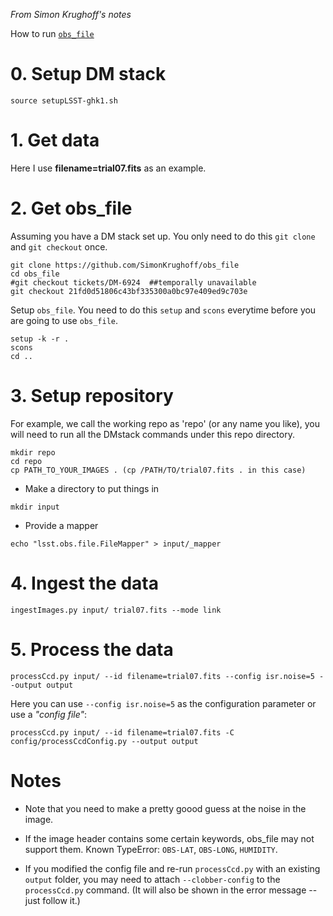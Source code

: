 *From Simon Krughoff's notes*

How to run [`obs_file`](https://github.com/SimonKrughoff/obs_file/tree/tickets/DM-6924)

# 0. Setup DM stack
```
source setupLSST-ghk1.sh
```

# 1. Get data

Here I use **filename=trial07.fits** as an example.

# 2. Get obs_file 

Assuming you have a DM stack set up.
You only need to do this `git clone` and `git checkout` once.
```
git clone https://github.com/SimonKrughoff/obs_file
cd obs_file
#git checkout tickets/DM-6924  ##temporally unavailable
git checkout 21fd0d51806c43bf335300a0bc97e409ed9c703e
```

Setup `obs_file`. You need to do this `setup` and `scons` everytime before you are going to use `obs_file`.
```
setup -k -r .
scons
cd ..
```

# 3. Setup repository 

For example, we call the working repo as 'repo' (or any name you like), you will need to run all the DMstack commands under this repo directory.

```
mkdir repo
cd repo
cp PATH_TO_YOUR_IMAGES . (cp /PATH/TO/trial07.fits . in this case)
```

* Make a directory to put things in
```
mkdir input
```

* Provide a mapper
```
echo "lsst.obs.file.FileMapper" > input/_mapper
```

# 4. Ingest the data
```
ingestImages.py input/ trial07.fits --mode link
```

# 5. Process the data
```
processCcd.py input/ --id filename=trial07.fits --config isr.noise=5 --output output
```

Here you can use `--config isr.noise=5` as the configuration parameter or use a _"config file"_:
```
processCcd.py input/ --id filename=trial07.fits -C config/processCcdConfig.py --output output
```

# Notes

* Note that you need to make a pretty goood guess at the noise in the image.

* If the image header contains some certain keywords, obs_file may not support them. Known TypeError: `OBS-LAT`, `OBS-LONG`, `HUMIDITY`.

* If you modified the config file and re-run `processCcd.py` with an existing `output` folder, you may need to attach `--clobber-config` to the `processCcd.py` command. (It will also be shown in the error message -- just follow it.)
